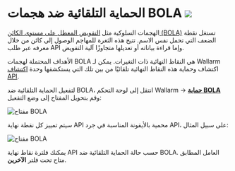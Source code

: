 # الحماية التلقائية ضد هجمات BOLA <a href="../../about-wallarm/subscription-plans/#subscription-plans"><img src="../../images/api-security-tag.svg" style="border: none;"></a>

الهجمات السلوكية مثل [التفويض المعطل على مستوى الكائن (BOLA)](../attacks-vulns-list.md#broken-object-level-authorization-bola) تستغل نقطة الضعف التي تحمل نفس الاسم. تتيح هذه الثغرة للمهاجم الوصول إلى كائن من خلال معرفه عبر طلب API وإما قراءة بياناته أو تعديلها متجاوزًا آلية التفويض.

الأهداف المحتملة لهجمات BOLA هي النقاط النهائية ذات التغيرات. يمكن لـ Wallarm اكتشاف وحماية هذه النقاط النهائية تلقائيًا من بين تلك التي يستكشفها وحدة [اكتشاف API](overview.md).

لتفعيل الحماية التلقائية ضد BOLA، انتقل إلى لوحة التحكم Wallarm → [**حماية BOLA**](../admin-en/configuration-guides/protecting-against-bola.md) وقم بتحويل المفتاح إلى وضع التفعيل:

![مفتاح BOLA](../images/user-guides/bola-protection/trigger-enabled-state.png)

سيتم تمييز كل نقطة نهاية API محمية بالأيقونة المناسبة في جرد API، على سبيل المثال:

![مفتاح BOLA](../images/about-wallarm-waf/api-discovery/endpoints-protected-against-bola.png)

يمكنك فلترة نقاط نهاية API حسب حالة الحماية التلقائية ضد BOLA. العامل المطابق متاح تحت فلتر **الآخرين**.